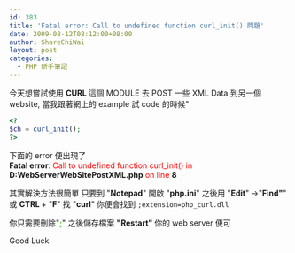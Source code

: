 ```yaml
---
id: 383
title: 'Fatal error: Call to undefined function curl_init() 問題'
date: 2009-08-12T08:12:00+08:00
author: ShareChiWai
layout: post
categories:
  - PHP 新手筆記
---
```


今天想嘗試使用 <span style="font-weight:bold;">CURL </span>這個 MODULE 去 POST 一些 XML Data 到另一個 website,
當我跟著網上的 example 試 code 的時候"

```php
<?
$ch = curl_init();
?>
```

下面的 error 便出現了<br /><b>Fatal error</b><span style="color:rgb(255,0,0);">: Call to undefined function curl_init() in </span><b>D:WebServerWebSitePostXML.php</b><span style="color:rgb(255,0,0);"> on line </span><b>8</b></span>

其實解決方法很簡單
只要到 "**Notepad**" 開啟 "**php.ini**"
之後用 "**Edit**" ->"**Find"**" 或 <span style="font-weight:bold;">CTRL </span>+ "<span style="font-weight:bold;">F</span>"
找 "**curl**"
你便會找到
`;extension=php_curl.dll`

你只需要刪除"<span style="font-weight:bold;color:rgb(51,204,0);">;</span>"
之後儲存檔案
<span style="font-weight:bold;">"Restart" </span>你的 web server 便可

Good Luck
